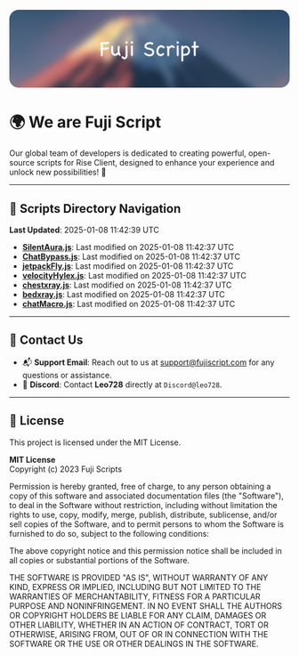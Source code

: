 ![Banner](.github/b.webp)

# 🌍 **We are Fuji Script**

Our global team of developers is dedicated to creating powerful, open-source scripts for Rise Client, designed to enhance your experience and unlock new possibilities! 🌟

---
<!-- SCRIPTS_NAVIGATION_START -->
## 📂 **Scripts Directory Navigation**

**Last Updated**: 2025-01-08 11:42:39 UTC

- **[SilentAura.js](scripts/SilentAura.js)**: Last modified on 2025-01-08 11:42:37 UTC
- **[ChatBypass.js](scripts/ChatBypass.js)**: Last modified on 2025-01-08 11:42:37 UTC
- **[jetpackFly.js](scripts/jetpackFly.js)**: Last modified on 2025-01-08 11:42:37 UTC
- **[velocityHylex.js](scripts/velocityHylex.js)**: Last modified on 2025-01-08 11:42:37 UTC
- **[chestxray.js](scripts/chestxray.js)**: Last modified on 2025-01-08 11:42:37 UTC
- **[bedxray.js](scripts/bedxray.js)**: Last modified on 2025-01-08 11:42:37 UTC
- **[chatMacro.js](scripts/chatMacro.js)**: Last modified on 2025-01-08 11:42:37 UTC

<!-- SCRIPTS_NAVIGATION_END -->

---

## 💬 **Contact Us**  
- 📬 **Support Email**: Reach out to us at [support@fujiscript.com](mailto:support@fujiscript.com) for any questions or assistance.  
- 💬 **Discord**: Contact **Leo728** directly at `Discord@leo728`.

---

## 📜 **License**

This project is licensed under the MIT License.  

**MIT License**  
Copyright (c) 2023 Fuji Scripts  

Permission is hereby granted, free of charge, to any person obtaining a copy of this software and associated documentation files (the "Software"), to deal in the Software without restriction, including without limitation the rights to use, copy, modify, merge, publish, distribute, sublicense, and/or sell copies of the Software, and to permit persons to whom the Software is furnished to do so, subject to the following conditions:  

The above copyright notice and this permission notice shall be included in all copies or substantial portions of the Software.  

THE SOFTWARE IS PROVIDED "AS IS", WITHOUT WARRANTY OF ANY KIND, EXPRESS OR IMPLIED, INCLUDING BUT NOT LIMITED TO THE WARRANTIES OF MERCHANTABILITY, FITNESS FOR A PARTICULAR PURPOSE AND NONINFRINGEMENT. IN NO EVENT SHALL THE AUTHORS OR COPYRIGHT HOLDERS BE LIABLE FOR ANY CLAIM, DAMAGES OR OTHER LIABILITY, WHETHER IN AN ACTION OF CONTRACT, TORT OR OTHERWISE, ARISING FROM, OUT OF OR IN CONNECTION WITH THE SOFTWARE OR THE USE OR OTHER DEALINGS IN THE SOFTWARE.  

